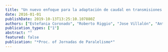 ```yaml
---
title: "Un nuevo enfoque para la adaptación de caudal en transmisiones multicast en SDWN"
date: 2016-01-01
publishDate: 2019-10-13T13:25:10.107880Z
authors: ["Estefania Coronado", "Roberto Riggio", "Jose Villalón", "Antonio Garrido"]
publication_types: ["1"]
abstract: ""
featured: false
publication: "*Proc. of Jornadas de Paralelismo*"
---
```


